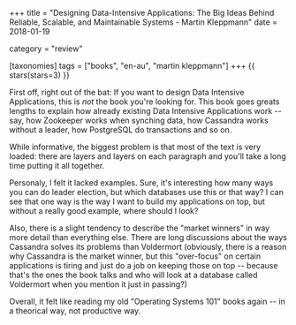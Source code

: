 +++
title = "Designing Data-Intensive Applications: The Big Ideas Behind Reliable, Scalable, and Maintainable Systems - Martin Kleppmann"
date = 2018-01-19

category = "review"

[taxonomies]
tags = ["books", "en-au", "martin kleppmann"]
+++
{{ stars(stars=3) }}

First off, right out of the bat: If you want to design Data Intensive Applications, this is *not* the book you're looking for. This book goes greats lengths to explain how already existing Data Intensive Applications work -- say, how Zookeeper works when synching data, how Cassandra works without a leader, how PostgreSQL do transactions and so on.

While informative, the biggest problem is that most of the text is very loaded: there are layers and layers on each paragraph and you'll take a long time putting it all together.

Personaly, I felt it lacked examples. Sure, it's interesting how many ways you can do leader election, but which databases use this or that way? I can see that one way is the way I want to build my applications on top, but without a really good example, where should I look?

Also, there is a slight tendency to describe the "market winners" in way more detail than everything else. There are long discussions about the ways Cassandra solves its problems than Voldermort (obviously, there is a reason why Cassandra is the market winner, but this "over-focus" on certain applications is tiring and just do a job on keeping those on top -- because that's the ones the book talks and who will look at a database called Voldermort when you mention it just in passing?)

Overall, it felt like reading my old "Operating Systems 101" books again -- in a theorical way, not productive way.